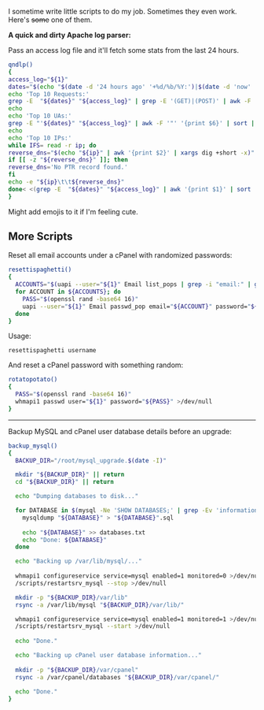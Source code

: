 I sometime write little scripts to do my job. Sometimes they even work. Here's ~~some~~ one of them.

**A quick and dirty Apache log parser:**

Pass an access log file and it'll fetch some stats from the last 24 hours.

```bash
qndlp()
{
access_log="${1}"
dates="$(echo "$(date -d '24 hours ago' '+%d/%b/%Y:')|$(date -d 'now' '+%d/%b/%Y:')")"
echo 'Top 10 Requests:'
grep -E  "${dates}" "${access_log}" | grep -E '(GET)|(POST)' | awk -F '"' '{print $2}' | awk '{print $1, $2}' | sort | uniq -c | sort -nr | head -n 10
echo
echo 'Top 10 UAs:'
grep -E "'${dates}" "${access_log}" | awk -F '"' '{print $6}' | sort | uniq -c | sort -nr | head -n 10
echo
echo 'Top 10 IPs:'
while IFS= read -r ip; do
reverse_dns="$(echo "${ip}" | awk '{print $2}' | xargs dig +short -x)"
if [[ -z "${reverse_dns}" ]]; then
reverse_dns='No PTR record found.'
fi
echo -e "${ip}\t\t${reverse_dns}"
done< <(grep -E  "${dates}" "${access_log}" | awk '{print $1}' | sort | uniq -c | sort -nr | head -n 10)
}
```

Might add emojis to it if I'm feeling cute.

## More Scripts

Reset all email accounts under a cPanel with randomized passwords:

```bash
resettispaghetti()
{
  ACCOUNTS="$(uapi --user="${1}" Email list_pops | grep -i "email:" | grep -i "@" | awk '{print $2}')"
  for ACCOUNT in ${ACCOUNTS}; do
    PASS="$(openssl rand -base64 16)"
    uapi --user="${1}" Email passwd_pop email="${ACCOUNT}" password="${PASS}" >/dev/null
  done
}
```

Usage:

```
resettispaghetti username
```

And reset a cPanel password with something random:

```bash
rotatopotato()
{
  PASS="$(openssl rand -base64 16)"
  whmapi1 passwd user="${1}" password="${PASS}" >/dev/null
}
```

---

Backup MySQL and cPanel user database details before an upgrade:

```bash
backup_mysql()
{
  BACKUP_DIR="/root/mysql_upgrade.$(date -I)"

  mkdir "${BACKUP_DIR}" || return
  cd "${BACKUP_DIR}" || return

  echo "Dumping databases to disk..."

  for DATABASE in $(mysql -Ne 'SHOW DATABASES;' | grep -Ev 'information_schema|performance_schema'); do
    mysqldump "${DATABASE}" > "${DATABASE}".sql
    
    echo "${DATABASE}" >> databases.txt
    echo "Done: ${DATABASE}"
  done

  echo "Backing up /var/lib/mysql/..."
  
  whmapi1 configureservice service=mysql enabled=1 monitored=0 >/dev/null
  /scripts/restartsrv_mysql --stop >/dev/null

  mkdir -p "${BACKUP_DIR}/var/lib"
  rsync -a /var/lib/mysql "${BACKUP_DIR}/var/lib/"

  whmapi1 configureservice service=mysql enabled=1 monitored=1 >/dev/null
  /scripts/restartsrv_mysql --start >/dev/null
  
  echo "Done."

  echo "Backing up cPanel user database information..."
  
  mkdir -p "${BACKUP_DIR}/var/cpanel"
  rsync -a /var/cpanel/databases "${BACKUP_DIR}/var/cpanel/"
  
  echo "Done."
}
```
